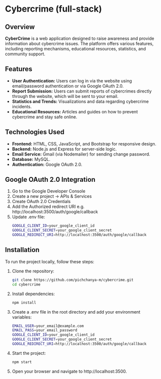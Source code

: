 # Cybercrime (full-stack)

## Overview
**CyberCrime** is a web application designed to raise awareness and provide information about cybercrime issues. The platform offers various features, including reporting mechanisms, educational resources, statistics, and community support.

## Features
- **User Authentication:** Users can log in via the website using email/password authentication or via Google OAuth 2.0.
- **Report Submission:** Users can submit reports of cybercrimes directly through the website, which will be sent to your email.
- **Statistics and Trends:** Visualizations and data regarding cybercrime incidents.
- **Educational Resources:** Articles and guides on how to prevent cybercrime and stay safe online.

## Technologies Used
- **Frontend:** HTML, CSS, JavaScript, and Bootstrap for responsive design.
- **Backend:** Node.js and Express for server-side logic.
- **Email Service:** Gmail (via Nodemailer) for sending change password.
- **Database:** MySQL.
- **Authentication:** Google OAuth 2.0.

## Google OAuth 2.0 Integration
1. Go to the Google Developer Console
2. Create a new project -> APIs & Services
3. Create OAuth 2.0 Credentials
4. Add the Authorized redirect URI e.g. http://localhost:3500/auth/google/callback
5. Update .env file:
   ```bash 
   GOOGLE_CLIENT_ID=your_google_client_id
   GOOGLE_CLIENT_SECRET=your_google_client_secret
   GOOGLE_REDIRECT_URI=http://localhost:3500/auth/google/callback
   
## Installation
To run the project locally, follow these steps:

1. Clone the repository:
   ```bash
   git clone https://github.com/pichchanya-m/cybercrime.git
   cd cybercrime
2. Install dependencies:
    ```bash
    npm install
3. Create a .env file in the root directory and add your environment variables:
   ```bash
   EMAIL_USER=your_email@example.com
   EMAIL_PASS=your_email_password
   GOOGLE_CLIENT_ID=your_google_client_id
   GOOGLE_CLIENT_SECRET=your_google_client_secret
   GOOGLE_REDIRECT_URI=http://localhost:3500/auth/google/callback
4. Start the project:
    ```bash
    npm start
5. Open your browser and navigate to http://localhost:3500. 




